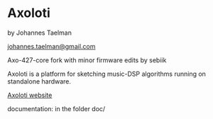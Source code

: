 # Axoloti

by Johannes Taelman

johannes.taelman@gmail.com

Axo-427-core fork with minor firmware edits by sebiik 

Axoloti is a platform for sketching music-DSP algorithms running on standalone hardware.

[Axoloti website](http://www.axoloti.com)

documentation: in the folder doc/
